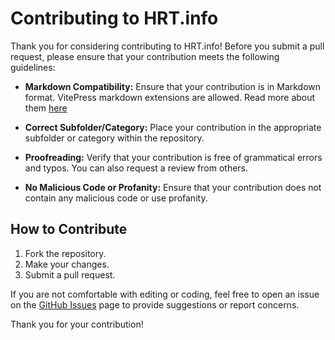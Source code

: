 # Contributing to HRT.info

Thank you for considering contributing to HRT.info! Before you submit a pull request, please ensure that your contribution meets the following guidelines:

- **Markdown Compatibility:** Ensure that your contribution is in Markdown format. VitePress markdown extensions are allowed. Read more about them [here](https://vitepress.dev/guide/markdown)

- **Correct Subfolder/Category:** Place your contribution in the appropriate subfolder or category within the repository.

- **Proofreading:** Verify that your contribution is free of grammatical errors and typos. You can also request a review from others.

- **No Malicious Code or Profanity:** Ensure that your contribution does not contain any malicious code or use profanity.

## How to Contribute

1. Fork the repository.
2. Make your changes.
3. Submit a pull request.

If you are not comfortable with editing or coding, feel free to open an issue on the [GitHub Issues](https://github.com/harmony-within-us/hrt.info/issues) page to provide suggestions or report concerns.

Thank you for your contribution!
